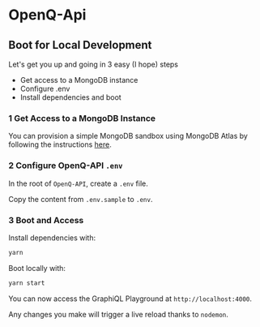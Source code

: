 # OpenQ-Api

## Boot for Local Development

Let's get you up and going in 3 easy (I hope) steps
- Get access to a MongoDB instance
- Configure .env
- Install dependencies and boot

### 1 Get Access to a MongoDB Instance

You can provision a simple MongoDB sandbox using MongoDB Atlas by following the instructions [here](https://www.mongodb.com/docs/atlas/getting-started/).

### 2 Configure OpenQ-API `.env`

In the root of `OpenQ-API`, create a `.env` file.

Copy the content from `.env.sample` to `.env`.

### 3 Boot and Access

Install dependencies with:

```bash
yarn
```

Boot locally with:

```bash
yarn start
```

You can now access the GraphiQL Playground at `http://localhost:4000`.

Any changes you make will trigger a live reload thanks to `nodemon`. 
